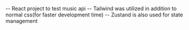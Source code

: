 -- React project to test music api
-- Tailwind was utilized in addition to normal css(for faster development time)
-- Zustand is also used for state management